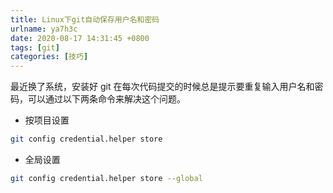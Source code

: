 ```yaml
---
title: Linux下git自动保存用户名和密码
urlname: ya7h3c
date: 2020-08-17 14:31:45 +0800
tags: [git]
categories: [技巧]
---
```


最近换了系统，安装好 git 在每次代码提交的时候总是提示要重复输入用户名和密码，可以通过以下两条命令来解决这个问题。

- 按项目设置

```bash
git config credential.helper store
```

- 全局设置

```bash
git config credential.helper store --global
```
